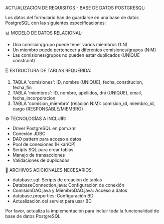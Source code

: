 ACTUALIZACIÓN DE REQUISITOS - BASE DE DATOS POSTGRESQL:

Los datos del formulario han de guardarse en una base de datos PostgreSQL con las siguientes especificaciones:

📊 MODELO DE DATOS RELACIONAL:
- Una comisión/grupo puede tener varios miembros (1:N)
- Un miembro puede pertenecer a diferentes comisiones/grupos (N:M) 
- Las comisiones/grupos no pueden estar duplicados (UNIQUE constraint)

🗄️ ESTRUCTURA DE TABLAS REQUERIDA:
1. TABLA 'comisiones': ID, nombre (UNIQUE), fecha_constitucion, fecha_fin
2. TABLA 'miembros': ID, nombre, apellidos, dni (UNIQUE), email, fecha_incorporacion
3. TABLA 'comision_miembro' (relación N:M): comision_id, miembro_id, cargo (RESPONSABLE/MIEMBRO)

⚙️ TECNOLOGÍAS A INCLUIR:
- Driver PostgreSQL en pom.xml
- Conexión JDBC 
- DAO pattern para acceso a datos
- Pool de conexiones (HikariCP)
- Scripts SQL para crear tablas
- Manejo de transacciones
- Validaciones de duplicados

🔧 ARCHIVOS ADICIONALES NECESARIOS:
- database.sql: Scripts de creación de tablas
- DatabaseConnection.java: Configuración de conexión
- ComisionDAO.java y MiembroDAO.java: Acceso a datos
- database.properties: Configuración BD
- Actualización del servlet para usar BD

Por favor, actualiza la implementación para incluir toda la funcionalidad de base de datos PostgreSQL.